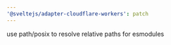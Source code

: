 ```yaml
---
'@sveltejs/adapter-cloudflare-workers': patch
---
```


use path/posix to resolve relative paths for esmodules
